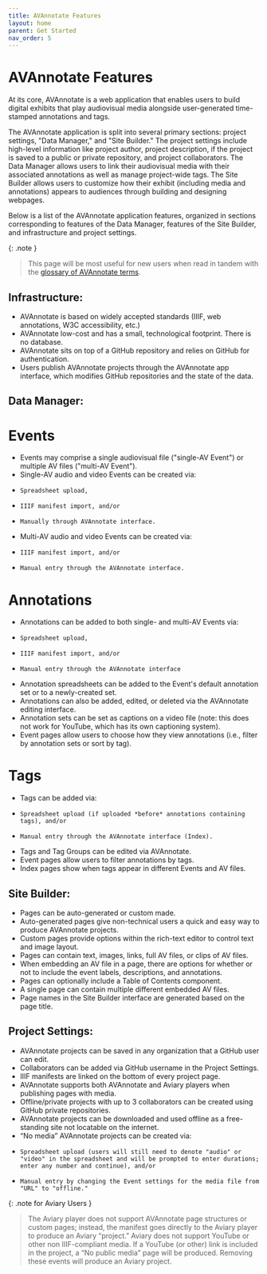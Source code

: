 ```yaml
---
title: AVAnnotate Features
layout: home
parent: Get Started
nav_order: 5
---
```

# AVAnnotate Features

At its core, AVAnnotate is a web application that enables users to build digital exhibits that play audiovisual media alongside user-generated time-stamped annotations and tags. 

The AVAnnotate application is split into several primary sections: project settings, "Data Manager," and "Site Builder." The project settings include high-level information like project author, project description, if the project is saved to a public or private repository, and project collaborators. The Data Manager allows users to link their audiovisual media with their associated annotations as well as manage project-wide tags. The Site Builder allows users to customize how their exhibit (including media and annotations) appears to audiences through building and designing webpages. 

Below is a list of the AVAnnotate application features, organized in sections corresponding to features of the Data Manager, features of the Site Builder, and infrastructure and project settings. 

{: .note }
> This page will be most useful for new users when read in tandem with the [glossary of AVAnnotate terms](https://avannotate.github.io/documentation/pages/glossary/).

## Infrastructure: 
  - AVAnnotate is based on widely accepted standards (IIIF, web annotations, W3C accessibility, etc.)
  - AVAnnotate low-cost and has a small, technological footprint. There is no database.
  - AVAnnotate sits on top of a GitHub repository and relies on GitHub for authentication.
  - Users publish AVAnnotate projects through the AVAnnotate app interface, which modifies GitHub repositories and the state of the data. <br/>

## Data Manager: 
# Events
  - Events may comprise a single audiovisual file ("single-AV Event") or multiple AV files ("multi-AV Event"). 
  - Single-AV audio and video Events can be created via:
  -     Spreadsheet upload,
  -     IIIF manifest import, and/or
  -     Manually through AVAnnotate interface.

  - Multi-AV audio and video Events can be created via:
  -     IIIF manifest import, and/or
  -     Manual entry through the AVAnnotate interface.

# Annotations
  - Annotations can be added to both single- and multi-AV Events via:
  -     Spreadsheet upload,
  -     IIIF manifest import, and/or
  -     Manual entry through the AVAnnotate interface
  - Annotation spreadsheets can be added to the Event's default annotation set or to a newly-created set.
  - Annotations can also be added, edited, or deleted via the AVAnnotate editing interface.
  - Annotation sets can be set as captions on a video file (note: this does not work for YouTube, which has its own captioning system).
  - Event pages allow users to choose how they view annotations (i.e., filter by annotation sets or sort by tag). 

# Tags
 - Tags can be added via:
 -     Spreadsheet upload (if uploaded *before* annotations containing tags), and/or
 -     Manual entry through the AVAnnotate interface (Index). 
 - Tags and Tag Groups can be edited via AVAnnotate.
 - Event pages allow users to filter annotations by tags.
 - Index pages show when tags appear in different Events and AV files.

## Site Builder: 
 - Pages can be auto-generated or custom made.
 - Auto-generated pages give non-technical users a quick and easy way to produce AVAnnotate projects.
 - Custom pages provide options within the rich-text editor to control text and image layout.
 - Pages can contain text, images, links, full AV files, or clips of AV files.
 - When embedding an AV file in a page, there are options for whether or not to include the event labels, descriptions, and annotations.
 - Pages can optionally include a Table of Contents component.
 - A single page can contain multiple different embedded AV files.
 - Page names in the Site Builder interface are generated based on the page title.

## Project Settings: 
- AVAnnotate projects can be saved in any organization that a GitHub user can edit.
- Collaborators can be added via GitHub username in the Project Settings.
- IIIF manifests are linked on the bottom of every project page.
- AVAnnotate supports both AVAnnotate and Aviary players when publishing pages with media.
- Offline/private projects with up to 3 collaborators can be created using GitHub private repositories.
- AVAnnotate projects can be downloaded and used offline as a free-standing site not locatable on the internet.
- “No media” AVAnnotate projects can be created via:
-     Spreadsheet upload (users will still need to denote "audio" or "video" in the spreadsheet and will be prompted to enter durations; enter any number and continue), and/or
-     Manual entry by changing the Event settings for the media file from "URL" to "offline."

{: .note for Aviary Users }
>  The Aviary player does not support AVAnnotate page structures or custom pages; instead, the manifest goes directly to the Aviary player to produce an Aviary “project.” Aviary does not support YouTube or other non IIIF-compliant media. If a YouTube (or other) link is included in the project, a “No public media” page will be produced. Removing these events will produce an Aviary project.

